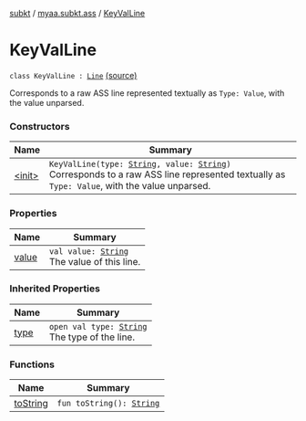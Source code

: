 [subkt](../../index.md) / [myaa.subkt.ass](../index.md) / [KeyValLine](./index.md)

# KeyValLine

`class KeyValLine : `[`Line`](../-line/index.md) [(source)](https://github.com/Myaamori/SubKt/blob/0.1.12/src/main/kotlin/myaa/subkt/ass/parser.kt#L254)

Corresponds to a raw ASS line represented textually as `Type: Value`,
with the value unparsed.

### Constructors

| Name | Summary |
|---|---|
| [&lt;init&gt;](-init-.md) | `KeyValLine(type: `[`String`](https://kotlinlang.org/api/latest/jvm/stdlib/kotlin/-string/index.html)`, value: `[`String`](https://kotlinlang.org/api/latest/jvm/stdlib/kotlin/-string/index.html)`)`<br>Corresponds to a raw ASS line represented textually as `Type: Value`, with the value unparsed. |

### Properties

| Name | Summary |
|---|---|
| [value](value.md) | `val value: `[`String`](https://kotlinlang.org/api/latest/jvm/stdlib/kotlin/-string/index.html)<br>The value of this line. |

### Inherited Properties

| Name | Summary |
|---|---|
| [type](../-line/type.md) | `open val type: `[`String`](https://kotlinlang.org/api/latest/jvm/stdlib/kotlin/-string/index.html)<br>The type of the line. |

### Functions

| Name | Summary |
|---|---|
| [toString](to-string.md) | `fun toString(): `[`String`](https://kotlinlang.org/api/latest/jvm/stdlib/kotlin/-string/index.html) |
